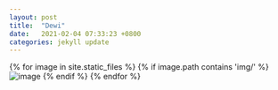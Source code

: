 ```yaml
---
layout: post
title:  "Dewi"
date:   2021-02-04 07:33:23 +0800
categories: jekyll update
---
```



<div class="gambar">
	{% for image in site.static_files %}
	{% if image.path contains 'img/' %}
	<img src="{{ site.baseurl }}{{ image.path }}" alt="image" />
	{% endif %}
	{% endfor %}
</div>
